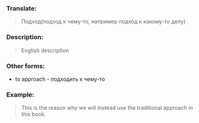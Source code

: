 ### Translate:
>Подход(подход к чему-то, например подход к какому-то делу)
### Description:
>English description 

### Other forms:
* to approach - подходить к чему-то
### Example:
>This is the reason why we will instead use the traditional approach in this book.
